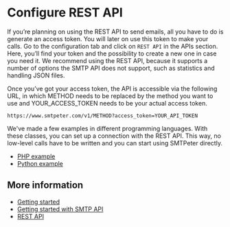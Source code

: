 # Configure REST API

If you’re planning on using the REST API to send emails, all you have to 
do is generate an access token. You will later on use this token to make 
your calls. Go to the configuration tab and click on `REST API` in the 
APIs section. Here, you’ll find your token and the possibility to create 
a new one in case you need it. We recommend using the REST API, because 
it supports a number of options the SMTP API does not support, such as 
statistics and handling JSON files.

Once you’ve got your access token, the API is accessible via the 
following URL, in which METHOD needs to be replaced by the method you 
want to use and YOUR_ACCESS_TOKEN needs to be your actual access token.

`https://www.smtpeter.com/v1/METHOD?access_token=YOUR_API_TOKEN`

We've made a few examples in different programming languages. With these 
classes, you can set up a connection with the REST API. This way, no 
low-level calls have to be written and you can start using SMTPeter directly.

* [PHP example](php-example "PHP example")
* [Python example](python-example "Python example")


## More information

* [Getting started](./introduction)
* [Getting started with SMTP API](./introduction-smtp-api)
* [REST API](rest-api)